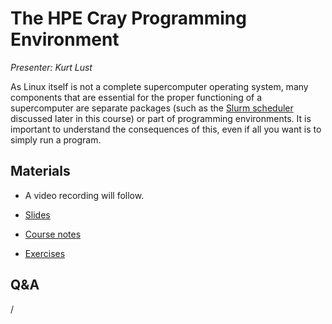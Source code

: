 # The HPE Cray Programming Environment

*Presenter: Kurt Lust*

As Linux itself is not a complete supercomputer operating system, many components
that are essential for the proper functioning of a supercomputer are separate packages
(such as the [Slurm scheduler](M201-Slurm.md) discussed later in this course) or part 
of programming environments. 
It is important to understand the consequences of this, even if all you want is to simply
run a program.


## Materials

<!--
Materials will be made available after the lecture
-->

<!--
<video src="https://462000265.lumidata.eu/2day-20251020/recordings/102-CPE.mp4" controls="controls"></video>
-->

-   A video recording will follow.

-   [Slides](https://462000265.lumidata.eu/2day-20251020/files/LUMI-2day-20251020-102-CPE.pdf)

-   [Course notes](102-CPE.md)

-   [Exercises](E102-CPE.md)

<!--
Archived materials on LUMI:

-   Slides: `/appl/local/training/2day-20251020/files/LUMI-2day-20251020-102-CPE.pdf`

-   Recording: `/appl/local/training/2day-20251020/recordings/102-CPE.mp4`
-->


## Q&A

/
